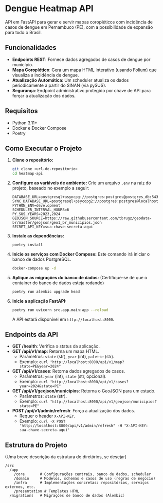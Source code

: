 # Dengue Heatmap API

API em FastAPI para gerar e servir mapas coropléticos com incidência de casos de dengue em Pernambuco (PE), com a possibilidade de expansão para todo o Brasil.

## Funcionalidades

- **Endpoints REST**: Fornece dados agregados de casos de dengue por município.
- **Mapa Coroplético**: Gera um mapa HTML interativo (usando Folium) que visualiza a incidência de dengue.
- **Atualização Automática**: Um scheduler atualiza os dados periodicamente a partir do SINAN (via pySUS).
- **Segurança**: Endpoint administrativo protegido por chave de API para forçar a atualização dos dados.

## Requisitos

- Python 3.11+
- Docker e Docker Compose
- Poetry

## Como Executar o Projeto

1. **Clone o repositório:**
   ```bash
   git clone <url-do-repositorio>
   cd heatmap-api
   ```

2. **Configure as variáveis de ambiente:**
   Crie um arquivo `.env` na raiz do projeto, baseado no exemplo a seguir:
   ```env
   DATABASE_URL=postgresql+asyncpg://postgres:postgres@postgres_db:5432/dengue_db
   SYNC_DATABASE_URL=postgresql+psycopg2://postgres:postgres@localhost:5432/dengue_db
   PYTHON_ENV=development
   SCHEDULER_INTERVAL_HOURS=6
   PY_SUS_YEARS=2023,2024
   GEOJSON_SOURCE=https://raw.githubusercontent.com/tbrugz/geodata-br/master/geojson/geo1_br_municipios.json
   SECRET_API_KEY=sua-chave-secreta-aqui
   ```

3. **Instale as dependências:**
   ```bash
   poetry install
   ```

4. **Inicie os serviços com Docker Compose:**
   Este comando irá iniciar o banco de dados PostgreSQL.
   ```bash
   docker-compose up -d
   ```

5. **Aplique as migrações do banco de dados:**
   (Certifique-se de que o container do banco de dados esteja rodando)
   ```bash
   poetry run alembic upgrade head
   ```

6. **Inicie a aplicação FastAPI:**
   ```bash
   poetry run uvicorn src.app.main:app --reload
   ```

   A API estará disponível em `http://localhost:8000`.

## Endpoints da API

- **GET /health**: Verifica o status da aplicação.
- **GET /api/v1/map**: Retorna um mapa HTML.
  - Parâmetros: `state` (str), `year` (int), `palette` (str).
  - Exemplo: `curl "http://localhost:8000/api/v1/map?state=PE&year=2024"`
- **GET /api/v1/cases**: Retorna dados agregados de casos.
  - Parâmetros: `year` (int), `state` (str, opcional).
  - Exemplo: `curl "http://localhost:8000/api/v1/cases?year=2024&state=PE"`
- **GET /api/v1/geojson/municipios**: Retorna o GeoJSON para um estado.
  - Parâmetros: `state` (str).
  - Exemplo: `curl "http://localhost:8000/api/v1/geojson/municipios?state=PE"`
- **POST /api/v1/admin/refresh**: Força a atualização dos dados.
  - Requer o header `X-API-KEY`.
  - Exemplo: `curl -X POST "http://localhost:8000/api/v1/admin/refresh" -H "X-API-KEY: sua-chave-secreta-aqui"`

## Estrutura do Projeto
(Uma breve descrição da estrutura de diretórios, se desejar)
```
/src
  /app
    /core       # Configurações centrais, banco de dados, scheduler
    /domain     # Modelos, schemas e casos de uso (regras de negócio)
    /infra      # Implementações concretas: repositórios, serviços externos, etc.
    /presentation # Templates HTML
  /migrations   # Migrações de banco de dados (Alembic)
```
